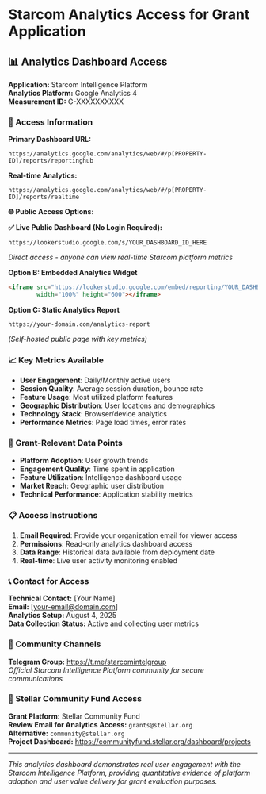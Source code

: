 # Starcom Analytics Access for Grant Application

## 📊 Analytics Dashboard Access

**Application:** Starcom Intelligence Platform  
**Analytics Platform:** Google Analytics 4  
**Measurement ID:** G-XXXXXXXXXX  

### 🔗 Access Information

**Primary Dashboard URL:**
```
https://analytics.google.com/analytics/web/#/p[PROPERTY-ID]/reports/reportinghub
```

**Real-time Analytics:**
```
https://analytics.google.com/analytics/web/#/p[PROPERTY-ID]/reports/realtime
```

**🌐 Public Access Options:**

**✅ Live Public Dashboard (No Login Required):**
```
https://lookerstudio.google.com/s/YOUR_DASHBOARD_ID_HERE
```
*Direct access - anyone can view real-time Starcom platform metrics*

**Option B: Embedded Analytics Widget**
```html
<iframe src="https://lookerstudio.google.com/embed/reporting/YOUR_DASHBOARD_ID_HERE" 
        width="100%" height="600"></iframe>
```

**Option C: Static Analytics Report**
```
https://your-domain.com/analytics-report
```
*(Self-hosted public page with key metrics)*

### 📈 Key Metrics Available

- **User Engagement**: Daily/Monthly active users
- **Session Quality**: Average session duration, bounce rate
- **Feature Usage**: Most utilized platform features
- **Geographic Distribution**: User locations and demographics
- **Technology Stack**: Browser/device analytics
- **Performance Metrics**: Page load times, error rates

### 🎯 Grant-Relevant Data Points

- **Platform Adoption**: User growth trends
- **Engagement Quality**: Time spent in application
- **Feature Utilization**: Intelligence dashboard usage
- **Market Reach**: Geographic user distribution
- **Technical Performance**: Application stability metrics

### 📋 Access Instructions

1. **Email Required**: Provide your organization email for viewer access
2. **Permissions**: Read-only analytics dashboard access
3. **Data Range**: Historical data available from deployment date
4. **Real-time**: Live user activity monitoring enabled

### 📞 Contact for Access

**Technical Contact:** [Your Name]  
**Email:** [your-email@domain.com]  
**Analytics Setup:** August 4, 2025  
**Data Collection Status:** Active and collecting user metrics

### 📱 Community Channels

**Telegram Group:** https://t.me/starcomintelgroup  
*Official Starcom Intelligence Platform community for secure communications*

### 🌟 Stellar Community Fund Access

**Grant Platform:** Stellar Community Fund  
**Review Email for Analytics Access:** `grants@stellar.org`  
**Alternative:** `community@stellar.org`  
**Project Dashboard:** https://communityfund.stellar.org/dashboard/projects

---

*This analytics dashboard demonstrates real user engagement with the Starcom Intelligence Platform, providing quantitative evidence of platform adoption and user value delivery for grant evaluation purposes.*
